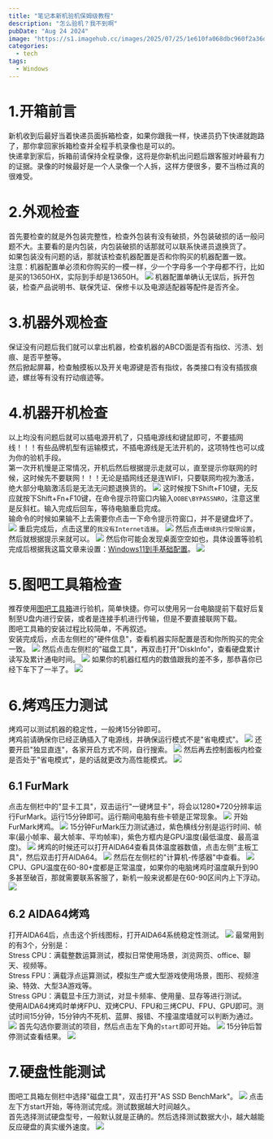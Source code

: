 ```yaml
---
title: "笔记本新机验机保姆级教程"
description: "怎么验机？我不到啊"
pubDate: "Aug 24 2024"
image: "https://s1.imagehub.cc/images/2025/07/25/1e610fa068dbc960f2a36db39eb1486b.png"
categories:
  - tech
tags:
  - Windows
---
```

# 1.开箱前言
新机收到后最好当着快递员面拆箱检查，如果你跟我一样，快递员扔下快递就跑路了，那你拿回家拆箱检查并全程手机录像也是可以的。  
快递拿到家后，拆箱前请保持全程录像，这将是你新机出问题后跟客服对峙最有力的证据。录像的时候最好是一个人录像一个人拆，这样方便很多，要不当杨过真的很难受。
# 2.外观检查
首先要检查的就是外包装完整性，检查外包装有没有破损，外包装破损的话一般问题不大。主要看的是内包装，内包装破损的话那就可以联系快递员退换货了。  
如果包装没有问题的话，那就该检查机器配置是否和你购买的机器配置一致。  
注意：机器配置单必须和你购买的一模一样，少一个字母多一个字母都不行，比如是买的13650HX，实际到手却是13650H。
![](https://pic.imgdb.cn/item/66c9ca10d9c307b7e957e9f0.jpg)
机器配置单确认无误后，拆开包装，检查产品说明书、联保凭证、保修卡以及电源适配器等配件是否齐全。
# 3.机器外观检查
保证没有问题后我们就可以拿出机器，检查机器的ABCD面是否有指纹、污渍、划痕、是否平整等。  
然后掀起屏幕，检查触摸板以及开关电源键是否有指纹，各类接口有没有插拔痕迹，螺丝等有没有拧动痕迹等。
# 4.机器开机检查
以上均没有问题后就可以插电源开机了，只插电源线和键鼠即可，不要插网线！！！有些品牌机型有运输模式，不插电源线是无法开机的，这项特性也可以成为你的验机手段。  
第一次开机慢是正常情况，开机后然后根据提示走就可以，直至提示你联网的时候，这时候先不要联网！！！无论是插网线还是连WIFI，只要联网均视为激活，绝大部分电脑激活后是无法无问题退换货的。
![](https://pic.imgdb.cn/item/66c8bb89d9c307b7e9f6d1fd.png)
这时候按下Shift+F10键，无反应就按下Shift+Fn+F10键，在命令提示符窗口内输入`OOBE\BYPASSNRO`，注意这里是反斜杠。输入完成后回车，等待电脑重启完成。  
输命令的时候如果输不上去需要你点击一下命令提示符窗口，并不是键盘坏了。
![](https://pic.imgdb.cn/item/66c8bc6cd9c307b7e9f7ba13.png)
重启完成后，点击这里的`我没有Internet连接`。
![](https://pic.imgdb.cn/item/66c8bd4bd9c307b7e9f8ce20.png)
然后点击`继续执行受限设置`，然后就根据提示来就可以。
![](https://pic.imgdb.cn/item/66c8bdc1d9c307b7e9f95a95.png)
然后你可能会发现桌面空空如也，具体设置等验机完成后根据我这篇文章来设置：[Windows11到手基础配置](https://blog.ninebytes.top/blog/windows11%E5%9F%BA%E7%A1%80%E9%85%8D%E7%BD%AE)。
![](https://pic.imgdb.cn/item/66c8beb8d9c307b7e9fa8501.png)

# 5.图吧工具箱检查
推荐使用[图吧工具箱](https://www.tbtool.cn/)进行验机，简单快捷。你可以使用另一台电脑提前下载好后复制至U盘内进行安装，或者是连接手机进行传输，但是不要直接联网下载。  
图吧工具箱的安装过程比较简单，不再叙述。  
安装完成后，点击左侧栏的"硬件信息"，查看机器实际配置是否和你所购买的完全一致。
![](https://pic.imgdb.cn/item/66c8c047d9c307b7e9fcf5bf.png)
然后点击左侧栏的"磁盘工具"，再双击打开"DiskInfo"，查看硬盘累计读写及累计通电时间。
![](https://pic.imgdb.cn/item/66c8c239d9c307b7e90349fa.png)
如果你的机器红框内的数值跟我的差不多，那恭喜你已经下车下了一半了。
![](https://pic.imgdb.cn/item/66c8c427d9c307b7e9075c73.jpg)

# 6.烤鸡压力测试
烤鸡可以测试机器的稳定性，一般烤15分钟即可。  
烤鸡前请确保你已经正确插入了电源线，并确保运行模式不是"省电模式"。
![](https://pic.imgdb.cn/item/66c953f5d9c307b7e9b64697.png)
还要开启"独显直连"，各家开启方式不同，自行搜索。
![](https://pic.imgdb.cn/item/66c95499d9c307b7e9b6c992.png)
然后再去控制面板内检查是否处于"省电模式"，是的话就更改为高性能模式。
![](https://pic.imgdb.cn/item/66c954b8d9c307b7e9b6e51f.png)
## 6.1 FurMark
点击左侧栏中的"显卡工具"，双击运行"一键烤显卡"，将会以1280*720分辨率运行FurMark。运行15分钟即可。运行期间电脑有些卡顿是正常现象。
![](https://pic.imgdb.cn/item/66c952d6d9c307b7e9b543c1.png)
开始FurMark烤鸡。
![](https://pic.imgdb.cn/item/66c9550cd9c307b7e9b72d68.png)
15分钟FurMark压力测试通过，紫色横线分别是运行时间、帧率(最小帧率、最大帧率、平均帧率)，紫色方框内是GPU温度(最低温度、最高温度)。
![](https://pic.imgdb.cn/item/66c95a75d9c307b7e9bc27d0.png)
烤鸡的时候还可以打开AIDA64查看具体温度器数值，点击左侧"主板工具"，然后双击打开AIDA64。
![](https://pic.imgdb.cn/item/66c95b31d9c307b7e9bd268c.png)
然后在左侧栏的"计算机-传感器"中查看。
![](https://pic.imgdb.cn/item/66c95b84d9c307b7e9bd772e.png)
CPU、GPU温度在60-80+度都是正常温度，如果你的电脑烤鸡时温度飙升到90多甚至破百，那就需要联系客服了，新机一般来说都是在60-90区间内上下浮动。
![](https://pic.imgdb.cn/item/66c95bb9d9c307b7e9bda8d4.png)
## 6.2 AIDA64烤鸡
打开AIDA64后，点击这个折线图标，打开AIDA64系统稳定性测试。
![](https://pic.imgdb.cn/item/66c96074d9c307b7e9c1ed8b.png)
最常用到的有3个，分别是：  
Stress CPU：满载整数运算测试，模拟日常使用场景，浏览网页、office、聊天、视频等。  
Stress FPU：满载浮点运算测试，模拟生产或大型游戏使用场景，图形、视频渲染、特效、大型3A游戏等。  
Stress GPU：满载显卡压力测试，对显卡频率、使用量、显存等进行测试。  
使用AIDA64烤鸡时单烤FPU、双烤CPU、FPU和三烤CPU、FPU、GPU即可。测试时间15分钟，15分钟内不死机、蓝屏、报错、不撞温度墙就可以判断为通过。
![](https://pic.imgdb.cn/item/66c960d3d9c307b7e9c24ea4.png)
首先勾选你要测试的项目，然后点击左下角的`start`即可开始。
![](https://pic.imgdb.cn/item/66c963f3d9c307b7e9c5497d.png)
15分钟后暂停测试查看结果。
![](https://pic.imgdb.cn/item/66c96a66d9c307b7e9ceb408.png)
# 7.硬盘性能测试
图吧工具箱左侧栏中选择"磁盘工具"，双击打开"AS SSD BenchMark"。
![](https://pic.imgdb.cn/item/66c96e58d9c307b7e9d581af.png)
点击左下方start开始，等待测试完成。测试数据越大时间越久。  
首先选择测试硬盘型号，一般默认就是正确的。然后选择测试数据大小，越大越能反应硬盘的真实缓外速度。
![](https://pic.imgdb.cn/item/66c9d5ced9c307b7e96ac611.png)
